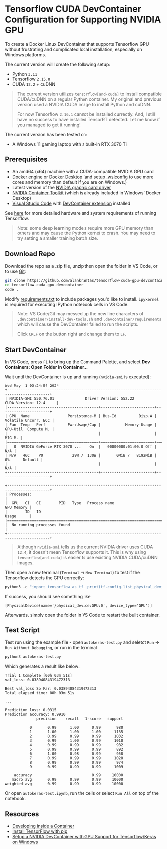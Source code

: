 # Tensorflow CUDA DevContainer Configuration for Supporting NVIDIA GPU

To create a Docker Linux DevContainer that supports Tensorflow GPU without frustrating and complicated local installation, especially on Windows platforms.

The current version willl create the following setup:

* Python `3.11`
* Tensorflow `2.15.0`
* CUDA `12.2` + cuDNN

> The current version utilizes `tensorflow[and-cuda]` to install compatible CUDA/cuDNN on a regular Python container. My original and previous version used a NVIDIA CUDA image to install Python and cuDNN.
> 
> For now Tensorflow `2.16.1` cannot be installed currectly. And, I still have no success to have installed TensorRT detected. Let me know if you managed to get it running!

The current version has been tested on:

* A Windows 11 gaming laptop with a built-in RTX 3070 Ti

## Prerequisites

* An amd64 (x64) machine with a CUDA-compatible NVIDIA GPU card
* [Docker engine](https://docs.docker.com/engine/install/) or [Docker Desktop](https://docs.docker.com/desktop/install/windows-install/) (and setup [.wslconfig](https://learn.microsoft.com/en-us/windows/wsl/wsl-config) to use more cores and memory than default if you are on Windows.)
* Latest version of the [NVIDIA graphic card driver](https://www.nvidia.com/download/index.aspx)
* [NVIDIA Container Toolkit](https://docs.nvidia.com/datacenter/cloud-native/container-toolkit/latest/install-guide.html) (which is already included in Windows’ Docker Desktop)
* [Visual Studio Code](https://code.visualstudio.com/download) with [DevContainer extension](https://marketplace.visualstudio.com/items?itemName=ms-vscode-remote.remote-containers) installed

See [here](https://www.tensorflow.org/install/pip#hardware_requirements) for more detailed hardware and system requirements of running Tensorflow.

> Note: some deep learning models require more GPU memory than others and may cause the Python kernel to crash. You may need to try setting a smaller training batch size.

## Download Repo

Download the repo as a .zip file, unzip then open the folder in VS Code, or to use [Git](https://git-scm.com/):

```bash
git clone https://github.com/alankrantas/tensorflow-cuda-gpu-devcontainer.git
cd tensorflow-cuda-gpu-devcontainer
code .
```

Modify [requirements.txt](https://github.com/alankrantas/windows-cuda-gpu-devcontainer/blob/main/.devcontainer/requirements.txt) to include packages you'd like to install. `ipykernel` is required for executing IPython notebook cells in VS Code.

> Note: VS Code/Git may messed up the new line characters of `.devcontainer/install-dev-tools.sh` and `.devcontainer/requirements` which will cause the DevContainer failed to run the scripts.
>
> Click `CRLF` on the button right and change them to `LF`.

## Start DevContainer

In VS Code, press `F1` to bring up the Command Palette, and select **Dev Containers: Open Folder in Container...**

Wait until the DevContainer is up and running (`nvidia-smi` is executed):

```
Wed May  1 03:24:54 2024       
+-----------------------------------------------------------------------------------------+
| NVIDIA-SMI 550.76.01              Driver Version: 552.22         CUDA Version: 12.4     |
|-----------------------------------------+------------------------+----------------------+
| GPU  Name                 Persistence-M | Bus-Id          Disp.A | Volatile Uncorr. ECC |
| Fan  Temp   Perf          Pwr:Usage/Cap |           Memory-Usage | GPU-Util  Compute M. |
|                                         |                        |               MIG M. |
|=========================================+========================+======================|
|   0  NVIDIA GeForce RTX 3070 ...    On  |   00000000:01:00.0 Off |                  N/A |
| N/A   46C    P0             29W /  130W |       0MiB /   8192MiB |      0%      Default |
|                                         |                        |                  N/A |
+-----------------------------------------+------------------------+----------------------+
                                                                                         
+-----------------------------------------------------------------------------------------+
| Processes:                                                                              |
|  GPU   GI   CI        PID   Type   Process name                              GPU Memory |
|        ID   ID                                                               Usage      |
|=========================================================================================|
|  No running processes found                                                             |
+-----------------------------------------------------------------------------------------+
```

> Although `nvidia-smi` tells us the current NVIDIA driver uses CUDA `12.4`, it doesn't mean Tensorflow supports it. This is why using `tensorflow[and-cuda]` is easier to use existing NVIDIA CUDA/cuDNN images.

Then open a new terminal (`Terminal` -> `New Terminal`) to test if the Tensorflow detects the GPU correctly:

```python
python3 -c "import tensorflow as tf; print(tf.config.list_physical_devices('GPU'))"
```

If success, you should see something like

```
[PhysicalDevice(name='/physical_device:GPU:0', device_type='GPU')]
```

Afterwards, simply open the folder in VS Code to restart the built container.

## Test Script

Test run using the example file - open `autokeras-test.py` and seletct `Run` -> `Run Without Debugging`, or run in the terminal

```python
python3 autokeras-test.py
```

Which generates a result like below:

```
Trial 1 Complete [00h 03m 51s]
val_loss: 0.03894084319472313

Best val_loss So Far: 0.03894084319472313
Total elapsed time: 00h 03m 51s

...

Prediction loss: 0.0315
Prediction accuracy: 0.9910
              precision    recall  f1-score   support

           0       0.99      1.00      0.99       980
           1       1.00      1.00      1.00      1135
           2       0.99      0.99      0.99      1032
           3       0.99      1.00      0.99      1010
           4       0.99      0.99      0.99       982
           5       0.99      0.99      0.99       892
           6       1.00      0.98      0.99       958
           7       0.99      0.99      0.99      1028
           8       0.99      0.99      0.99       974
           9       0.99      0.99      0.99      1009

    accuracy                           0.99     10000
   macro avg       0.99      0.99      0.99     10000
weighted avg       0.99      0.99      0.99     10000
```

Or open `autokeras-test.ipynb`, run the cells or select `Run All` on top of the notebook.

## Resources

* [Developing inside a Container](https://code.visualstudio.com/docs/devcontainers/containers)
* [Install TensorFlow with pip](https://www.tensorflow.org/install/pip)
* [Setup a NVIDIA DevContainer with GPU Support for Tensorflow/Keras on Windows](https://alankrantas.medium.com/setup-a-nvidia-devcontainer-with-gpu-support-for-tensorflow-keras-on-windows-d00e6e204630)
